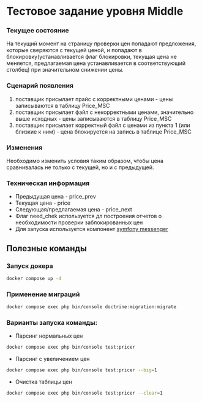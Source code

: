 # Тестовое задание уровня Middle
### Текущее состояние
На текущий момент на страницу проверки цен попадают предложения, которые сверяются с текущей ценой, 
и попадают в блокировку(устанавливается флаг блокировки, текущая цена не меняется, 
предлагаемая цена устанавливается в соответствующий столбец) при значительном снижении цены.

### Сценарий появления
1. поставщик присылает прайс с корректными ценами - цены записываются в таблицу Price_MSC
2. поставщик присылает файл с некорректными ценами, значительно выше исходных - цены записываются в таблицу Price_MSC
3. поставщик присылает корректный файл с ценами из пункта 1 (или близкие к ним) - цена блокируется на запись в таблице Price_MSC

### Изменения
Необходимо изменить условия таким образом, чтобы цена сравнивалась не только с текущей, но и с предыдущей.

### Техническая информация
* Предыдущая цена - price_prev
* Текущая цена - price
* Следующая/предлагаемая цена - price_next
* Флаг need_chek используется дл построения отчетов о необходимости проверки заблокированных цен
* Для запуска используется компонент [symfony messenger](https://symfony.com/doc/current/messenger.html)


## Полезные команды
### Запуск докера
```bash
docker compose up -d
```

### Применение миграций
```bash
docker compose exec php bin/console doctrine:migration:migrate
```

### Варианты запуска команды:
* Парсинг нормальных цен
```bash
docker compose exec php bin/console test:pricer
```

* Парсинг с увеличением цен
```bash
docker compose exec php bin/console test:pricer --big=1
``` 

* Очистка таблицы цен
```bash
docker compose exec php bin/console test:pricer --clear=1
``` 
